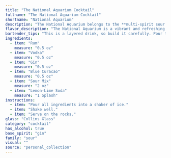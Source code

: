 ```yaml
---
title: "The National Aquarium Cocktail"
fullname: "The National Aquarium Cocktail"
shortname: "National Aquarium"
description: "The National Aquarium belongs to the **multi-spirit sour family**, a vibrant group known for their tangy, citrusy profiles.  Its origins remain obscure, likely a modern creation born from the desire to blend popular spirits with bright blue curacao.  "
flavor_description: "The National Aquarium is a vibrant and refreshing cocktail. The rum and vodka provide a smooth base, while the gin adds a subtle herbal complexity. Blue Curaçao contributes a bright, sweet citrus note, balanced by the tartness of sour mix. Lemon-lime soda rounds out the drink with a crisp, bubbly finish, creating a playful, tropical experience. "
bartender_tips: "This is a layered drink, so build it carefully. Pour the Rum, Vodka, and Gin first, followed by Blue Curacao. Gently add Sour Mix, then top with Lemon-Lime Soda. Don't stir! The layering creates a visually stunning effect, so go slow and keep it cool.  A light touch with the soda is key to avoid ruining the layering. "
ingredients:
  - item: "Rum"
    measure: "0.5 oz"
  - item: "Vodka"
    measure: "0.5 oz"
  - item: "Gin"
    measure: "0.5 oz"
  - item: "Blue Curacao"
    measure: "0.5 oz"
  - item: "Sour Mix"
    measure: "2 oz"
  - item: "Lemon-Lime Soda"
    measure: "1 Splash"
instructions:
  - item: "Pour all ingredients into a shaker of ice."
  - item: "Shake well."
  - item: "Serve on the rocks."
glass: "Collins Glass"
category: "cocktail"
has_alcohol: true
base_spirit: "gin"
family: "sour"
visual: ""
source: "personal_collection"
---
```


